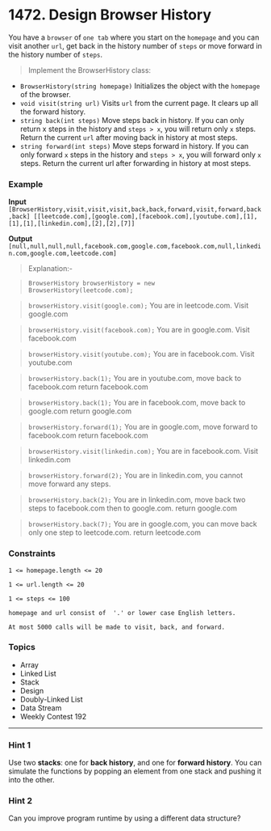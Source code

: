 # 1472. Design Browser History

You have a `browser` of `one tab` where you start on the `homepage` and you can visit another `url`, get back in the history number of `steps` or move forward in the history number of `steps`.

> Implement the BrowserHistory class:

- `BrowserHistory(string homepage)` Initializes the object with the `homepage` of the browser.
- `void visit(string url)` Visits `url` from the current page. It clears up all the forward history.
- `string back(int steps)` Move steps back in history. If you can only return x steps in the history and `steps > x`, you will return only `x` steps. Return the current `url` after moving back in history at most steps.
- `string forward(int steps)` Move steps forward in history. If you can only forward `x` steps in the history and `steps > x`, you will forward only `x` steps. Return the current url after forwarding in history at most steps.
 

### Example

**Input**  
`[BrowserHistory,visit,visit,visit,back,back,forward,visit,forward,back,back]
[[leetcode.com],[google.com],[facebook.com],[youtube.com],[1],[1],[1],[linkedin.com],[2],[2],[7]]`

**Output**  
`[null,null,null,null,facebook.com,google.com,facebook.com,null,linkedin.com,google.com,leetcode.com]`

> Explanation:-

> `BrowserHistory browserHistory = new BrowserHistory(leetcode.com);  `

> `browserHistory.visit(google.com);`       You are in leetcode.com. Visit google.com  

> `browserHistory.visit(facebook.com);`      You are in google.com. Visit facebook.com  

> `browserHistory.visit(youtube.com);`       You are in facebook.com. Visit youtube.com  

> `browserHistory.back(1);`                 You are in youtube.com, move back to facebook.com return facebook.com  

> `browserHistory.back(1);`                  You are in facebook.com, move back to google.com return google.com  

> `browserHistory.forward(1);`               You are in google.com, move forward to facebook.com return facebook.com  

> `browserHistory.visit(linkedin.com);`      You are in facebook.com. Visit linkedin.com  

> `browserHistory.forward(2);`               You are in linkedin.com, you cannot move forward any steps.  

> `browserHistory.back(2);`                  You are in linkedin.com, move back two steps to facebook.com then to google.com. return google.com  

> `browserHistory.back(7);`                  You are in google.com, you can move back only one step to leetcode.com. return leetcode.com  
 

### Constraints

`1 <= homepage.length <= 20`

`1 <= url.length <= 20`

`1 <= steps <= 100`

`homepage and url consist of  '.' or lower case English letters.`

`At most 5000 calls will be made to visit, back, and forward.`


### Topics
- Array
- Linked List
- Stack
- Design
- Doubly-Linked List
- Data Stream
- Weekly Contest 192

---

### Hint 1
Use two **stacks**: one for **back history**, and one for **forward history**. You can simulate the functions by popping an element from one stack and pushing it into the other.

### Hint 2
Can you improve program runtime by using a different data structure?